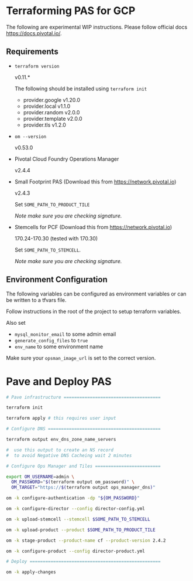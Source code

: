# Terraforming PAS for GCP

The following are experimental WIP instructions. Please follow official docs https://docs.pivotal.io/.

## Requirements

- `terraform version`

  v0.11.*

  The following should be installed using `terraform init`

  - provider.google v1.20.0
  - provider.local v1.1.0
  - provider.random v2.0.0
  - provider.template v2.0.0
  - provider.tls v1.2.0

- `om --version`

  v0.53.0

- Pivotal Cloud Foundry Operations Manager

  v2.4.4

- Small Footprint PAS (Download this from https://network.pivotal.io)

  v2.4.3

	Set `SOME_PATH_TO_PRODUCT_TILE`

  *Note make sure you are checking signature.*

- Stemcells for PCF (Download this from https://network.pivotal.io)

  170.24-170.30 (tested with 170.30)

	Set `SOME_PATH_TO_STEMCELL`.

	*Note make sure you are checking signature.*

## Environment Configuration

The following variables can be configured as environment variables or can be
written to a tfvars file.

Follow instructions in the root of the project to setup terraform variables.

Also set
- `mysql_monitor_email` to some admin email
- `generate_config_files` to `true`
- `env_name` to some environment name

Make sure your `opsman_image_url` is set to the correct version.

# Pave and Deploy PAS

```sh
# Pave infrastructure =====================================

terraform init

terraform apply # this requires user input

# Configure DNS ===========================================

terraform output env_dns_zone_name_servers

#  use this output to create an NS record
#  to avoid Negative DNS Cacheing wait 2 minutes

# Configure Ops Manager and Tiles =========================

export OM_USERNAME=admin \
  OM_PASSWORD="$(terraform output om_password)" \
  OM_TARGET="https://$(terraform output ops_manager_dns)"

om -k configure-authentication -dp "${OM_PASSWORD}"

om -k configure-director --config director-config.yml

om -k upload-stemcell --stemcell $SOME_PATH_TO_STEMCELL

om -k upload-product --product $SOME_PATH_TO_PRODUCT_TILE

om -k stage-product --product-name cf --product-version 2.4.2

om -k configure-product --config director-product.yml

# Deploy ==================================================

om -k apply-changes

```
